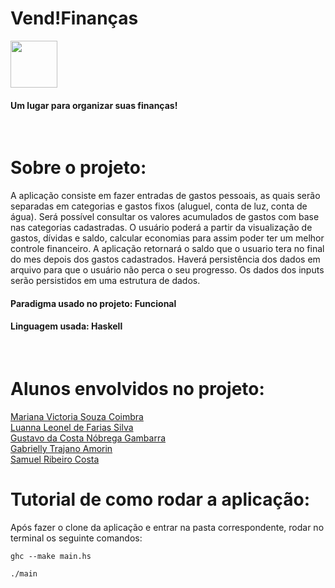 <h1 color="pink">Vend!Finanças</h1>
<div display="flex" align-items= "center">
<img height="75px" width="75px" margin-right="20px" src= "https://image.flaticon.com/icons/png/512/1990/1990466.png">
<h4>Um lugar para organizar suas finanças!</h4>
</div>
<br>
<h1>Sobre o projeto: </h1>
<p>A aplicação consiste em fazer entradas de gastos pessoais, as quais serão separadas em categorias e gastos fixos (aluguel, conta de luz, conta de água). Será possível consultar os valores acumulados de gastos com base nas categorias cadastradas. O usuário poderá a partir da visualização de gastos, dívidas e saldo, calcular economias para assim poder ter um melhor controle financeiro. A aplicação retornará o saldo que o usuario tera no final do mes depois dos gastos cadastrados. Haverá persistência dos dados em arquivo para que o usuário não perca o seu progresso. Os dados dos inputs serão persistidos em uma estrutura de dados. </p>
<h4>Paradigma usado no projeto: Funcional</h4> 
<h4>Linguagem usada: Haskell</h4> 
<br>
<h1>Alunos envolvidos no projeto: </h1>
<a href="https://github.com/marianacoimbra">Mariana Victoria Souza Coimbra</a> 
<br>
<a href="https://github.com/LuannaLeonel">Luanna Leonel de Farias Silva</a>
<br>
<a href="https://github.com/gustavogambarra">Gustavo da Costa Nóbrega Gambarra</a>
<br>
<a href="https://github.com/gabriellytrajano">Gabrielly Trajano Amorin</a>
<br>
<a href="https://github.com/samuelribeiroc">Samuel Ribeiro Costa</a>

<h1>Tutorial de como rodar a aplicação: </h1>
<p>Após fazer o clone da aplicação e entrar na pasta correspondente, rodar no terminal os seguinte comandos: </p>

```
ghc --make main.hs 

./main
```
